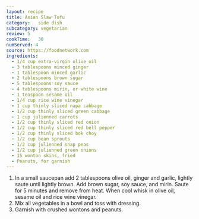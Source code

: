 ```yaml
---
layout: recipe
title: Asian Slaw Tofu
category:	side dish					
subcategory: vegetarian
review:	5
cookTime:	30
numServed: 4
source:	https://foodnetwork.com
ingredients:
  - 1/4 cup extra-virgin olive oil
  - 3 tablespoons minced ginger
  - 1 tablespoon minced garlic
  - 2 tablespoons brown sugar
  - 5 tablespoons soy sauce
  - 4 tablespoons mirin, or white wine
  - 1 teaspoon sesame oil
  - 1/4 cup rice wine vinegar
  - 1 cup thinly sliced napa cabbage
  - 1/2 cup thinly sliced green cabbage
  - 1 cup julienned carrots
  - 1/2 cup thinly sliced red onion
  - 1/2 cup thinly sliced red bell pepper
  - 1/2 cup thinly sliced bok choy
  - 1/2 cup bean sprouts
  - 1/2 cup julienned snap peas
  - 1/2 cup julienned green onions
  - 15 wonton skins, fried
  - Peanuts, for garnish
---
```


1. In a small saucepan add 2 tablespoons olive oil, ginger and garlic, lightly saute until lightly brown. Add brown sugar, soy sauce, and mirin. Saute for 5 minutes and remove from heat. When cool whisk in olive oil, sesame oil and rice wine vinegar.
2. Mix all vegetables in a bowl and toss with dressing.
3. Garnish with crushed wontons and peanuts.

